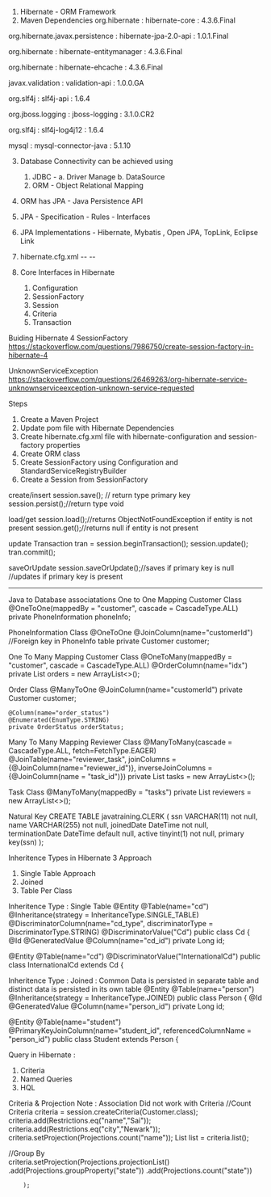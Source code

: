 1. Hibernate - ORM Framework
2. Maven Dependencies
org.hibernate : hibernate-core : 4.3.6.Final

org.hibernate.javax.persistence : hibernate-jpa-2.0-api : 1.0.1.Final

org.hibernate : hibernate-entitymanager : 4.3.6.Final

org.hibernate : hibernate-ehcache : 4.3.6.Final

javax.validation : validation-api : 1.0.0.GA

org.slf4j : slf4j-api : 1.6.4

org.jboss.logging : jboss-logging : 3.1.0.CR2

org.slf4j : slf4j-log4j12 : 1.6.4

mysql : mysql-connector-java : 5.1.10

3. Database Connectivity can be achieved using
    1. JDBC - a. Driver Manage
           b. DataSource
    2. ORM - Object Relational Mapping

4. ORM has JPA - Java Persistence API

5. JPA - Specification - Rules - Interfaces

6. JPA Implementations - Hibernate, Mybatis , Open JPA, TopLink, Eclipse Link

7. hibernate.cfg.xml
<hibernate-configuration> -- <session-factory> -- <hibernate-properties>
           
8. Core Interfaces in Hibernate
    1. Configuration
    2. SessionFactory
    3. Session
    4. Criteria
    5. Transaction
         
Buiding Hibernate 4 SessionFactory
https://stackoverflow.com/questions/7986750/create-session-factory-in-hibernate-4

UnknownServiceException
https://stackoverflow.com/questions/26469263/org-hibernate-service-unknownserviceexception-unknown-service-requested

         
Steps
1. Create a Maven Project
2. Update pom file with Hibernate Dependencies
3. Create hibernate.cfg.xml file with hibernate-configuration and session-factory properties
4. Create ORM class
5. Create SessionFactory using Configuration and StandardServiceRegistryBuilder
6. Create a Session from SessionFactory

create/insert
session.save(); // return type primary key
session.persist();//return type void

load/get
session.load();//returns ObjectNotFoundException if entity is not present
session.get();//returns null if entity is not present

update
Transaction tran = session.beginTransaction();
session.update();
tran.commit();

saveOrUpdate
session.saveOrUpdate();//saves if primary key is null 
                       //updates if primary key is present

-----------------------------------------------------------------------------------

Java to Database associatations
One to One Mapping
Customer Class
@OneToOne(mappedBy = "customer", cascade = CascadeType.ALL)
private PhoneInformation phoneInfo;
    
PhoneInformation Class
@OneToOne
@JoinColumn(name="customerId") //Foreign key in PhoneInfo table
private Customer customer;

One To Many Mapping
Customer Class
    @OneToMany(mappedBy = "customer", cascade = CascadeType.ALL)
    @OrderColumn(name="idx")
    private List<Order> orders = new ArrayList<>();


Order Class
    @ManyToOne
    @JoinColumn(name="customerId")
    private Customer customer;

    @Column(name="order_status")
    @Enumerated(EnumType.STRING)
    private OrderStatus orderStatus;
    
Many To Many Mapping
Reviewer Class
    @ManyToMany(cascade = CascadeType.ALL, fetch=FetchType.EAGER)
    @JoinTable(name="reviewer_task",
               joinColumns = {@JoinColumn(name="reviewer_id")},
               inverseJoinColumns = {@JoinColumn(name = "task_id")})
    private List<Task> tasks = new ArrayList<>();

Task Class
    @ManyToMany(mappedBy = "tasks")
    private List<Reviewer> reviewers = new ArrayList<>();  
    
Natural Key
CREATE TABLE javatraining.CLERK
(
	ssn VARCHAR(11) not null,
	name VARCHAR(255) not null,
	joinedDate DateTime not null,
	terminationDate DateTime default null,
	active tinyint(1) not null,
    primary key(ssn)
);

Inheritence Types in Hibernate
3 Approach
1. Single Table Approach
2. Joined
3. Table Per Class

Inheritence Type : Single Table 
@Entity
@Table(name="cd")
@Inheritance(strategy = InheritanceType.SINGLE_TABLE)
@DiscriminatorColumn(name="cd_type", discriminatorType = DiscriminatorType.STRING)
@DiscriminatorValue("Cd")
public class Cd {
    @Id
    @GeneratedValue
    @Column(name="cd_id")
    private Long id;

@Entity
@Table(name="cd")
@DiscriminatorValue("InternationalCd")
public class InternationalCd extends Cd {

Inheritence Type : Joined : Common Data is persisted in separate table and distinct data is persisted in its own table
@Entity
@Table(name="person")
@Inheritance(strategy = InheritanceType.JOINED)
public class Person {
    @Id
    @GeneratedValue
    @Column(name="person_id")
    private Long id;

@Entity
@Table(name="student")
@PrimaryKeyJoinColumn(name="student_id",  referencedColumnName = "person_id")
public class Student extends Person {


Query in Hibernate :
1. Criteria
2. Named Queries
3. HQL

 Criteria & Projection
 Note : Association Did not work with Criteria
//Count
 Criteria criteria = session.createCriteria(Customer.class);
         criteria.add(Restrictions.eq("name","Sai"));
         criteria.add(Restrictions.eq("city","Newark"));
         criteria.setProjection(Projections.count("name"));
         List list = criteria.list();
         
//Group By          
criteria.setProjection(Projections.projectionList()
                .add(Projections.groupProperty("state"))
                .add(Projections.count("state"))

        );         